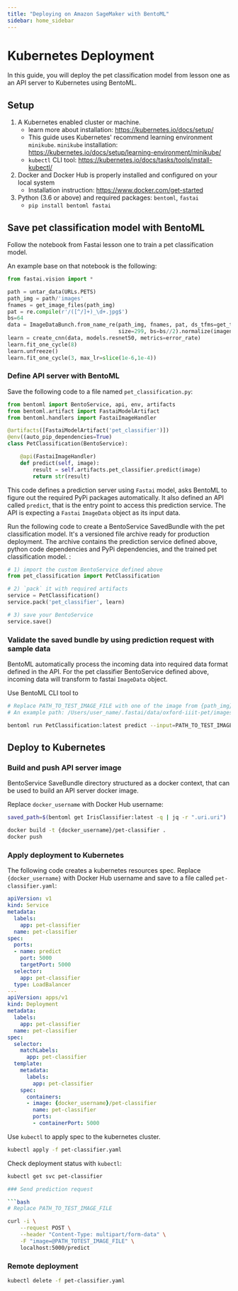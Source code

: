 ```yaml
---
title: "Deploying on Amazon SageMaker with BentoML"
sidebar: home_sidebar
---
```



# Kubernetes Deployment

In this guide, you will deploy the pet classification model from lesson one as an API
server to Kubernetes using BentoML.

## Setup

1. A Kubernetes enabled cluster or machine.
    * learn more about installation: https://kubernetes.io/docs/setup/
    * This guide uses Kubernetes' recommend learning environment `minikube`.
    `minikube` installation: https://kubernetes.io/docs/setup/learning-environment/minikube/
    * `kubectl` CLI tool: https://kubernetes.io/docs/tasks/tools/install-kubectl/
2. Docker and Docker Hub is properly installed and configured on your local system
    * Installation instruction: https://www.docker.com/get-started
3. Python (3.6 or above) and required packages: `bentoml`, `fastai`
    * ```pip install bentoml fastai```


## Save pet classification model with BentoML

Follow the notebook from Fastai lesson one to train a pet classification model.

An example base on that notebook is the following:

```python
from fastai.vision import *

path = untar_data(URLs.PETS)
path_img = path/'images'
fnames = get_image_files(path_img)
pat = re.compile(r'/([^/]+)_\d+.jpg$')
bs=64
data = ImageDataBunch.from_name_re(path_img, fnames, pat, ds_tfms=get_transforms(),
                                   size=299, bs=bs//2).normalize(imagenet_stats)
learn = create_cnn(data, models.resnet50, metrics=error_rate)
learn.fit_one_cycle(8)
learn.unfreeze()
learn.fit_one_cycle(3, max_lr=slice(1e-6,1e-4))
```

### Define API server with BentoML

Save the following code to a file named `pet_classification.py`:

```python
from bentoml import BentoService, api, env, artifacts
from bentoml.artifact import FastaiModelArtifact
from bentoml.handlers import FastaiImageHandler

@artifacts([FastaiModelArtifact('pet_classifier')])
@env((auto_pip_dependencies=True)
class PetClassification(BentoService):

    @api(FastaiImageHandler)
    def predict(self, image):
        result = self.artifacts.pet_classifier.predict(image)
        return str(result)
```

This code defines a prediction server using `Fastai` model, asks BentoML to figure out
the required PyPi packages automatically. It also defined an API called `predict`, that
is the entry point to access this prediction service. The API is expecting a `Fastai`
`ImageData` object as its input data.

Run the following code to create a BentoService SavedBundle with the pet classification
model. It's a versioned file archive ready for production deployment.  The archive
contains the prediction service defined above, python code dependencies and PyPi
dependencies, and the trained pet classification model. :

```python
# 1) import the custom BentoService defined above
from pet_classification import PetClassification

# 2) `pack` it with required artifacts
service = PetClassification()
service.pack('pet_classifier', learn)

# 3) save your BentoService
service.save()
```

### Validate the saved bundle by using prediction request with sample data

BentoML automatically process the incoming data into required data format defined in the
API. For the pet classifier BentoService defined above, incoming data will transform to
fastai `ImageData` object.

Use BentoML CLI tool to

```bash
# Replace PATH_TO_TEST_IMAGE_FILE with one of the image from {path_img}
# An example path: /Users/user_name/.fastai/data/oxford-iiit-pet/images/shiba_inu_122.jpg

bentoml run PetClassification:latest predict --input=PATH_TO_TEST_IMAGE_FILE
```

## Deploy to Kubernetes

### Build and push API server image

BentoService SaveBundle directory structured as a docker context, that can be used to
build an API server docker image.

Replace `docker_username` with Docker Hub username:

```bash
saved_path=$(bentoml get IrisClassifier:latest -q | jq -r ".uri.uri")

docker build -t {docker_username}/pet-classifier .
docker push
```

### Apply deployment to Kubernetes

The following code creates a kubernetes resources spec. Replace `{docker_username}`
with Docker Hub username and save to a file called
`pet-classifier.yaml`:

```yaml
apiVersion: v1
kind: Service
metadata:
  labels:
    app: pet-classifier
  name: pet-classifier
spec:
  ports:
  - name: predict
    port: 5000
    targetPort: 5000
  selector:
    app: pet-classifier
  type: LoadBalancer
---
apiVersion: apps/v1
kind: Deployment
metadata:
  labels:
    app: pet-classifier
  name: pet-classifier
spec:
  selector:
    matchLabels:
      app: pet-classifier
  template:
    metadata:
      labels:
        app: pet-classifier
    spec:
      containers:
      - image: {docker_username}/pet-classifier
        name: pet-classifier
        ports:
        - containerPort: 5000
```

Use `kubectl` to apply spec to the kubernetes cluster.

```bash
kubectl apply -f pet-classifier.yaml
```

Check deployment status with `kubectl`:

```bash
kubectl get svc pet-classifier

### Send prediction request

```bash
# Replace PATH_TO_TEST_IMAGE_FILE

curl -i \
    --request POST \
    --header "Content-Type: multipart/form-data" \
    -F "image=@PATH_TOTEST_IMAGE_FILE" \
    localhost:5000/predict
```

### Remote deployment

```bash
kubectl delete -f pet-classifier.yaml
```
